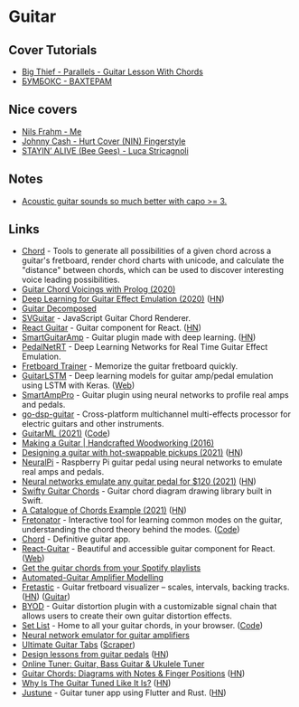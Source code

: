 # Guitar

## Cover Tutorials

- [Big Thief - Parallels - Guitar Lesson With Chords](https://www.youtube.com/watch?v=aidxwUYb91Q)
- [БУМБОКС - ВАХТЕРАМ](https://www.youtube.com/watch?v=ot7KvOhLNgk)

## Nice covers

- [Nils Frahm - Me](https://www.youtube.com/watch?v=3hHB4YhnATQ)
- [Johnny Cash - Hurt Cover (NIN) Fingerstyle](https://www.youtube.com/watch?v=8LU-kq19V3Y)
- [STAYIN’ ALIVE (Bee Gees) - Luca Stricagnoli](https://www.youtube.com/watch?v=buH9qCgK_Qk)

## Notes

- [Acoustic guitar sounds so much better with capo >= 3.](https://twitter.com/dan_abramov/status/1537084269486559232)

## Links

- [Chord](https://github.com/pcorey/chord) - Tools to generate all possibilities of a given chord across a guitar's fretboard, render chord charts with unicode, and calculate the "distance" between chords, which can be used to discover interesting voice leading possibilities.
- [Guitar Chord Voicings with Prolog (2020)](http://www.petecorey.com/blog/2020/04/21/guitar-chord-voicings-with-prolog/)
- [Deep Learning for Guitar Effect Emulation (2020)](https://teddykoker.com/2020/05/deep-learning-for-guitar-effect-emulation/) ([HN](https://news.ycombinator.com/item?id=23141191))
- [Guitar Decomposed](https://bartoszmilewski.com/2020/05/24/guitar-decomposed-1-weird-logic-behind-tuning/)
- [SVGuitar](https://github.com/omnibrain/svguitar) - JavaScript Guitar Chord Renderer.
- [React Guitar](https://react-guitar.com/) - Guitar component for React. ([HN](https://news.ycombinator.com/item?id=23921478))
- [SmartGuitarAmp](https://github.com/keyth72/SmartGuitarAmp) - Guitar plugin made with deep learning. ([HN](https://news.ycombinator.com/item?id=24740266))
- [PedalNetRT](https://github.com/keyth72/PedalNetRT) - Deep Learning Networks for Real Time Guitar Effect Emulation.
- [Fretboard Trainer](https://fretboard-trainer.netlify.app/) - Memorize the guitar fretboard quickly.
- [GuitarLSTM](https://github.com/GuitarML/GuitarLSTM) - Deep learning models for guitar amp/pedal emulation using LSTM with Keras. ([Web](https://guitarml.com/))
- [SmartAmpPro](https://github.com/GuitarML/SmartAmpPro) - Guitar plugin using neural networks to profile real amps and pedals.
- [go-dsp-guitar](https://github.com/andrepxx/go-dsp-guitar) - Cross-platform multichannel multi-effects processor for electric guitars and other instruments.
- [GuitarML (2021)](https://blog.zakjost.com/post/guitarml/) ([Code](https://github.com/GuitarML/SmartGuitarAmp))
- [Making a Guitar | Handcrafted Woodworking (2016)](https://www.youtube.com/watch?v=sAeXskZHC2o)
- [Designing a guitar with hot-swappable pickups (2021)](https://www.staycaffeinated.com/2021/05/02/designing-a-guitar-with-hot-swappable-pickups) ([HN](https://news.ycombinator.com/item?id=27017176))
- [NeuralPi](https://github.com/GuitarML/NeuralPi) - Raspberry Pi guitar pedal using neural networks to emulate real amps and pedals.
- [Neural networks emulate any guitar pedal for $120 (2021)](https://hackaday.com/2021/05/30/neural-networks-emulate-any-guitar-pedal-for-120/) ([HN](https://news.ycombinator.com/item?id=27342509))
- [Swifty Guitar Chords](https://github.com/BeauNouvelle/SwiftyGuitarChords) - Guitar chord diagram drawing library built in Swift.
- [A Catalogue of Chords Example (2021)](https://jpreston.xyz/a-catalogue-of-chords-example.html) ([HN](https://news.ycombinator.com/item?id=28365015))
- [Fretonator](https://www.fretonator.com/) - Interactive tool for learning common modes on the guitar, understanding the chord theory behind the modes. ([Code](https://github.com/whitep4nth3r/fretonator))
- [Chord](http://getchord.com/) - Definitive guitar app.
- [React-Guitar](https://github.com/4lejandrito/react-guitar) - Beautiful and accessible guitar component for React. ([Web](https://react-guitar.com/))
- [Get the guitar chords from your Spotify playlists](https://spotifychords.luca.gg/)
- [Automated-Guitar Amplifier Modelling](https://github.com/Alec-Wright/Automated-GuitarAmpModelling)
- [Fretastic](https://fretastic.com/) - Guitar fretboard visualizer – scales, intervals, backing tracks. ([HN](https://news.ycombinator.com/item?id=30250777)) ([Guitar](https://fretastic.com/guitar))
- [BYOD](https://github.com/Chowdhury-DSP/BYOD) - Guitar distortion plugin with a customizable signal chain that allows users to create their own guitar distortion effects.
- [Set List](http://setlist-app.surge.sh/) - Home to all your guitar chords, in your browser. ([Code](https://github.com/arogyakoirala/setlist))
- [Neural network emulator for guitar amplifiers](https://github.com/sdatkinson/neural-amp-modeler)
- [Ultimate Guitar Tabs](https://www.ultimate-guitar.com/) ([Scraper](https://github.com/jers0/ultimate-guitar-scraper))
- [Design lessons from guitar pedals](https://uxdesign.cc/5-design-lessons-from-guitar-pedals-782d41f07d1b) ([HN](https://news.ycombinator.com/item?id=31948881))
- [Online Tuner: Guitar, Bass Guitar & Ukulele Tuner](https://muted.io/tuner/)
- [Guitar Chords: Diagrams with Notes & Finger Positions](https://muted.io/guitar-chords/) ([HN](https://news.ycombinator.com/item?id=32976832))
- [Why Is The Guitar Tuned Like It Is?](https://library.kiwix.org/music.stackexchange.com_en_all_2022-05/questions/1723/why-is-the-guitar-tuned-like-it-is) ([HN](https://news.ycombinator.com/item?id=33118994))
- [Justune](https://justune.eu/#/) - Guitar tuner app using Flutter and Rust. ([HN](https://news.ycombinator.com/item?id=33150260))
